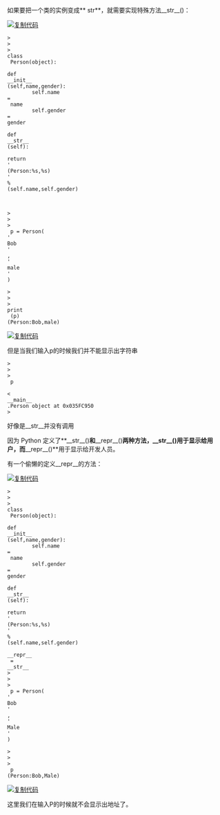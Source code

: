 如果要把一个类的实例变成** str**，就需要实现特殊方法\_\_str\_\_\(\)：

[![](https://common.cnblogs.com/images/copycode.gif "复制代码")](javascript:void%280%29;)

```
>
>
>
class
 Person(object):
    
def
__init__
(self,name,gender):
        self.name 
=
 name
        self.gender 
=
gender
    
def
__str__
(self):
        
return
'
(Person:%s,%s)
'
%
(self.name,self.gender)

    

>
>
>
 p = Person(
'
Bob
'
,
'
male
'
)

>
>
>
print
 (p)
(Person:Bob,male)
```

[![](https://common.cnblogs.com/images/copycode.gif "复制代码")](javascript:void%280%29;)

但是当我们输入p的时候我们并不能显示出字符串

```
>
>
>
 p

<
__main__
.Person object at 0x035FC950
>
```

好像是\_\_str\_\_并没有调用

因为 Python 定义了**\_\_str\_\_\(\)**和**\_\_repr\_\_\(\)**两种方法，\_\_str\_\_\(\)用于显示给用户，而**\_\_repr\_\_\(\)**用于显示给开发人员。

有一个偷懒的定义\_\_repr\_\_的方法：

[![](https://common.cnblogs.com/images/copycode.gif "复制代码")](javascript:void%280%29;)

```
>
>
>
class
 Person(object):
    
def
__init__
(self,name,gender):
        self.name 
=
 name
        self.gender 
=
gender
    
def
__str__
(self):
        
return
'
(Person:%s,%s)
'
%
(self.name,self.gender)
    
__repr__
 = 
__str__
>
>
>
 p = Person(
'
Bob
'
,
'
Male
'
)

>
>
>
 p
(Person:Bob,Male)
```

[![](https://common.cnblogs.com/images/copycode.gif "复制代码")](javascript:void%280%29;)

这里我们在输入P的时候就不会显示出地址了。

